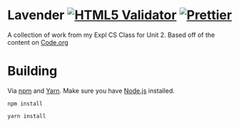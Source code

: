 # Lavender [![HTML5 Validator](https://github.com/No767/Lavender/actions/workflows/htmlvaildate.yml/badge.svg?branch=master)](https://github.com/No767/Lavender/actions/workflows/htmlvaildate.yml) [![Prettier](https://github.com/No767/Lavender/actions/workflows/prettier.yml/badge.svg?branch=master)](https://github.com/No767/Lavender/actions/workflows/prettier.yml)


A collection of work from my Expl CS Class for Unit 2. Based off of the content on [Code.org](https://code.org/)

# Building
Via [npm](https://www.npmjs.com/) and [Yarn](https://yarnpkg.com/). Make sure you have [Node.js](https://nodejs.org/en/) installed. 

`npm install`

`yarn install`
